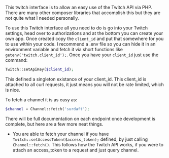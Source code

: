 This twitch interface is to allow an easy use of the Twitch API via PHP. There are many other composer libraries that accomplish this but they are not quite what I needed personally.

To use this Twitch interface all you need to do is go into your Twitch settings, head over to authorizations and at the bottom you can create your own app. Once created copy the `client_id` and put that somewhere for you to use within your code. I recommend a .env file so you can hide it in an environment variable and fetch it via short functions like `getenv('twitch.client_id');`.
Once you have your `client_id` just use the command:

```php
Twitch::setApiKey($client_id);
```

This defined a singleton existance of your client_id. This client_id is attached to all curl requests, it just means you will not be rate limited, which is nice.

To fetch a channel it is as easy as:

```php
$channel = Channel::fetch('surdaft');
```

There will be full documentation on each endpoint once development is complete, but here are a few more neat things.

- You are able to fetch your channel if you have `Twitch::setAccessToken($access_token);` defined, by just calling `Channel::fetch()`. This follows how the Twitch API works, if you were to attach an access_token to a request and just query channel.
